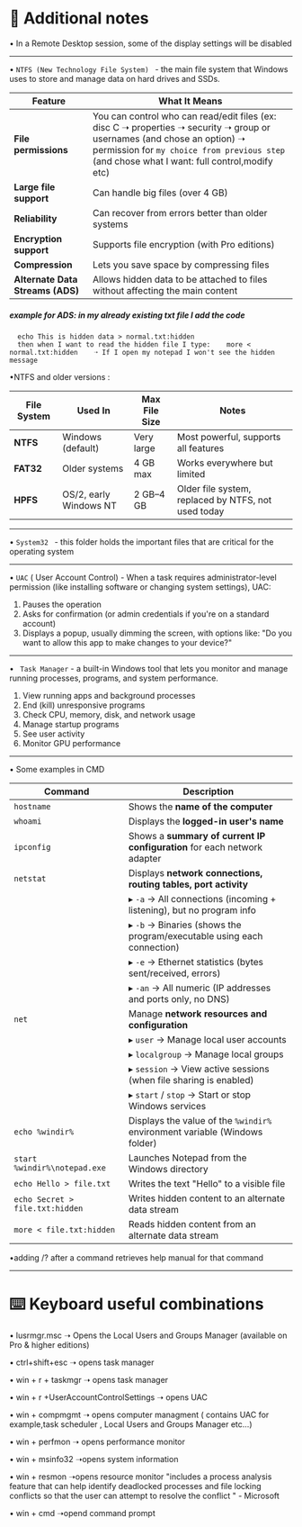 
# 🧠 **Additional notes**
•  In a Remote Desktop session, some of the display settings will be disabled

---

• `NTFS (New Technology File System) ` - the main file system that Windows uses to store and manage data on hard drives and SSDs.

| Feature               | What It Means                                     |
|-----------------------|---------------------------------------------------|
| **File permissions**  | You can control who can read/edit files (ex:  disc C  ➝ properties ➝ security ➝ group or usernames (and chose an option) ➝ permission for `my choice from previous step` (and chose what I want: full control,modify etc) |
| **Large file support**| Can handle big files (over 4 GB)                  |
| **Reliability**       | Can recover from errors better than older systems |
| **Encryption support**| Supports file encryption (with Pro editions)      |
| **Compression**       | Lets you save space by compressing files          |
| **Alternate Data Streams (ADS)** | Allows hidden data to be attached to files without affecting the main content|

#####  example for ADS: in my already existing txt file I add the code 
      echo This is hidden data > normal.txt:hidden   
      then when I want to read the hidden file I type:    more < normal.txt:hidden    ➝ If I open my notepad I won't see the hidden message
  
•NTFS and older versions :

| File System | Used In           | Max File Size | Notes                                            |
|-------------|-------------------|---------------|--------------------------------------------------|
| **NTFS**    | Windows (default) | Very large    | Most powerful, supports all features             |
| **FAT32**   | Older systems     | 4 GB max      | Works everywhere but limited                     |
| **HPFS**    | OS/2, early Windows NT | 2 GB–4 GB     | Older file system, replaced by NTFS, not used today      |

---

• `System32 ` - this folder holds the important files that are critical for the operating system

---

• `UAC` (  User Account Control) - When a task requires administrator-level permission (like installing software or changing system settings), UAC:
1. Pauses the operation
2. Asks for confirmation (or admin credentials if you're on a standard account)
3.  Displays a popup, usually dimming the screen, with options like: "Do you want to allow this app to make changes to your device?"

---

• ` Task Manager` -  a built-in Windows tool that lets you monitor and manage running processes, programs, and system performance.
1. View running apps and background processes
2. End (kill) unresponsive programs
3. Check CPU, memory, disk, and network usage
4. Manage startup programs
5. See user activity
6. Monitor GPU performance


---

• Some examples in CMD 

| Command                             | Description |
|-------------------------------------|-------------|
| `hostname`                          | Shows the **name of the computer** |
| `whoami`                            | Displays the **logged-in user's name** |
| `ipconfig`                          | Shows a **summary of current IP configuration** for each network adapter |
| `netstat`                           | Displays **network connections, routing tables, port activity** |
|                                     | ▸ `-a` → All connections (incoming + listening), but no program info |
|                                     | ▸ `-b` → Binaries (shows the program/executable using each connection) |
|                                     | ▸ `-e` → Ethernet statistics (bytes sent/received, errors) |
|                                     | ▸ `-an` → All numeric (IP addresses and ports only, no DNS) |
| `net`                               | Manage **network resources and configuration** |
|                                     | ▸ `user` → Manage local user accounts |
|                                     | ▸ `localgroup` → Manage local groups |
|                                     | ▸ `session` → View active sessions (when file sharing is enabled) |
|                                     | ▸ `start` / `stop` → Start or stop Windows services |
| `echo %windir%`                     | Displays the value of the `%windir%` environment variable (Windows folder) |
| `start %windir%\notepad.exe`        | Launches Notepad from the Windows directory |
| `echo Hello > file.txt`             | Writes the text "Hello" to a visible file |
| `echo Secret > file.txt:hidden`     | Writes hidden content to an alternate data stream |
| `more < file.txt:hidden`            | Reads hidden content from an alternate data stream |



•adding /? after a command retrieves help manual for that command

---

# ⌨️ **Keyboard useful combinations**

• lusrmgr.msc      ➝ Opens the Local Users and Groups Manager (available on Pro & higher editions)

• ctrl+shift+esc      ➝ opens task manager

• win + r + taskmgr           ➝ opens task manager

• win + r +UserAccountControlSettings       ➝ opens UAC

• win + compmgmt      ➝ opens computer managment ( contains UAC for example,task scheduler , Local Users and Groups Manager etc...)

• win + perfmon      ➝ opens performance monitor

• win + msinfo32      ➝opens system information

• win + resmon      ➝opens resource monitor "includes a process analysis feature that can help identify deadlocked processes and file locking conflicts so that the user can attempt to resolve the conflict " - Microsoft

• win + cmd      ➝opend command prompt
